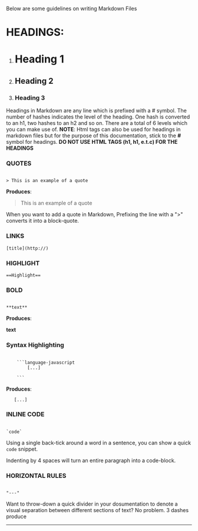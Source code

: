 Below are some guidelines on writing Markdown Files

# HEADINGS: 

1. # Heading 1
2. ## Heading 2
3. ### Heading 3

Headings in Markdown are any line which is prefixed with a # symbol. The number of hashes indicates the level of the heading. One hash is converted to an h1, two hashes to an h2 and so on. There are a total of 6 levels which you can make use of.
**NOTE**: Html tags can also be used for headings in markdown files but for the purpose of this documentation, stick to the **#** symbol for headings. **DO NOT USE HTML TAGS (h1, h1, e.t.c) FOR THE HEADINGS**

### QUOTES

```

> This is an example of a quote

```

**Produces**:

> This is an example of a quote

When you want to add a quote in Markdown, Prefixing the line with a ">" converts it into a block-quote.

### LINKS

```
[title](http://)

```

### HIGHLIGHT

```
==Highlight==

```
### BOLD 

```

**text**

```

**Produces**:

**text**

### Syntax Highlighting

```

    ```language-javascript
        [...]

    ```

```

**Produces**:

```language-javascript
   [...]
```

### INLINE CODE

```

`code`

```

Using a single back-tick around a word in a sentence, you can show a quick `code` snippet.

Indenting by 4 spaces will turn an entire paragraph into a code-block.

### HORIZONTAL RULES

```

"---"

```
Want to throw-down a quick divider in your dosumentation to denote a visual separation between different sections of text? No problem. 3 dashes produce

---

